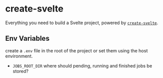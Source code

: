 # create-svelte

Everything you need to build a Svelte project, powered by [`create-svelte`](https://github.com/sveltejs/kit/tree/master/packages/create-svelte).

## Env Variables
create a `.env` file in the root of the project or set them using the host environment.
- `JOBS_ROOT_DIR` where should pending, running and finished jobs be stored?
